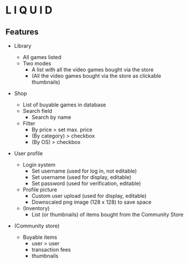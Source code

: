 # L I Q U I D

## Features
* Library
  * All games listed
  * Two modes
    * A list with all the video games bought via the store
    * (All the video games bought via the store as clickable thumbnails)
    
* Shop
  * List of buyable games in database
  * Search field
    * Search by name
  * Filter
    * By price > set max. price
    * (By category) > checkbox
    * (By OS) > checkbox
    
* User profile
  * Login system
    * Set username (used for log in, not editable)
    * Set username (used for display, editable)
    * Set password (used for verification, editable)
  * Profile picture
    * Custom user upload (used for display, editable)
    * Downscaled png image (128 x 128) to save space
  * (Inventory)
    * List (or thumbnails) of items bought from the Community Store
    
* (Community store)
  * Buyable items
    * user > user
    * transaction fees
    * thumbnails